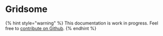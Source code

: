 # Gridsome

{% hint style="warning" %}
This documentation is work in progress. Feel free to [contribute on Github](https://github.com/surjithctly/web3forms-docs).
{% endhint %}

